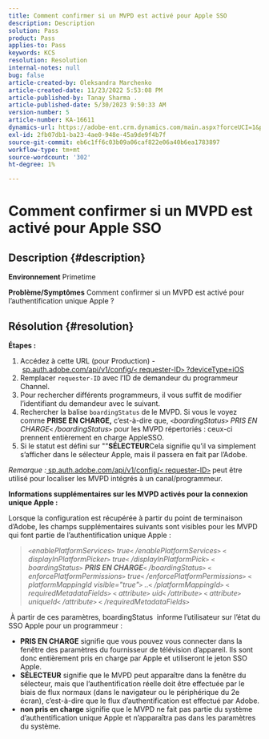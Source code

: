 ```yaml
---
title: Comment confirmer si un MVPD est activé pour Apple SSO
description: Description
solution: Pass
product: Pass
applies-to: Pass
keywords: KCS
resolution: Resolution
internal-notes: null
bug: false
article-created-by: Oleksandra Marchenko
article-created-date: 11/23/2022 5:53:08 PM
article-published-by: Tanay Sharma .
article-published-date: 5/30/2023 9:50:33 AM
version-number: 5
article-number: KA-16611
dynamics-url: https://adobe-ent.crm.dynamics.com/main.aspx?forceUCI=1&pagetype=entityrecord&etn=knowledgearticle&id=6021c6ae-576b-ed11-9561-6045bd006b25
exl-id: 2fb07db1-ba23-4ae0-948e-45a9de9f4b7f
source-git-commit: eb6c1ff6c03b09a06caf822e06a40b6ea1783897
workflow-type: tm+mt
source-wordcount: '302'
ht-degree: 1%

---
```


# Comment confirmer si un MVPD est activé pour Apple SSO

## Description {#description}

<b>Environnement</b>
Primetime


<b>Problème/Symptômes</b>
Comment confirmer si un MVPD est activé pour l’authentification unique Apple ?


## Résolution {#resolution}

<b>Étapes :</b>
1. Accédez à cette URL (pour Production) - [sp.auth.adobe.com/api/v1/config/`<` requester-ID`>` ?deviceType=iOS](http://sp.auth.adobe.com/api/v1/config/ABC?deviceType=iOS)
2. Remplacer `requester-ID` avec l’ID de demandeur du programmeur Channel\.
3. Pour rechercher différents programmeurs, il vous suffit de modifier l’identifiant du demandeur avec le suivant.
4. Rechercher la balise `boardingStatus` de<b> </b>le MVPD. Si vous le voyez comme <b>PRISE EN CHARGE,</b> c’est-à-dire que, *`<`boardingStatus`>` PRIS EN CHARGE`<` /boardingStatus`>`* pour les MVPD répertoriés : ceux-ci prennent entièrement en charge AppleSSO.
5. Si le statut est défini sur &quot;&quot;<b>SÉLECTEUR</b>Cela signifie qu’il va simplement s’afficher dans le sélecteur Apple, mais il passera en fait par l’Adobe.


*Remarque :*[ sp.auth.adobe.com/api/v1/config/`<` requester-ID`>`](http://sp.auth.adobe.com/api/v1/config/ABC?deviceType=iOS) peut être utilisé pour localiser les MVPD intégrés à un canal/programmeur.

<b>Informations supplémentaires sur les MVPD activés pour la connexion unique Apple :</b>

Lorsque la configuration est récupérée à partir du point de terminaison d’Adobe, les champs supplémentaires suivants sont visibles pour les MVPD qui font partie de l’authentification unique Apple :


> *`<`enablePlatformServices`>` true`<` /enablePlatformServices`>`
> `<` displayInPlatformPicker`>` true`<` /displayInPlatformPick`>`
> `<` boardingStatus`>` <b>PRIS EN CHARGE</b>`<` /boardingStatus`>`
> `<` enforcePlatformPermissions`>` true`<` /enforcePlatformPermissions`>`
> `<` platformMappingId visible=&quot;true&quot;`>` ..`<` /platformMappingId`>`
> `<` requiredMetadataFields`>`
> `<` attribute`>` uid`<` /attribute`>`
> `<` attribute`>` uniqueId`<` /attribute`>`
> `<` /requiredMetadataFields`>`*


&#x200B; À partir de ces paramètres, boardingStatus &#x200B; informe l’utilisateur sur l’état du SSO Apple pour un programmeur :

- <b>PRIS EN CHARGE</b>&#x200B; signifie que vous pouvez vous connecter dans la fenêtre des paramètres du fournisseur de télévision d’appareil. Ils sont donc entièrement pris en charge par Apple et utiliseront le jeton SSO Apple.
- <b>SÉLECTEUR</b>&#x200B; signifie que le MVPD peut apparaître dans la fenêtre du sélecteur, mais que l’authentification réelle doit être effectuée par le biais de flux normaux (dans le navigateur ou le périphérique du 2e écran), c’est-à-dire que le flux d’authentification est effectué par Adobe.
- <b>non pris en charge</b>&#x200B; signifie que le MVPD ne fait pas partie du système d’authentification unique Apple et n’apparaîtra pas dans les paramètres du système.

